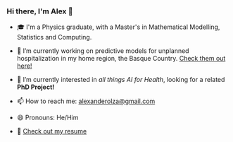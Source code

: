 ### Hi there, I'm Alex 👋

- :mortar_board: I'm a Physics graduate, with a Master's in Mathematical Modelling, Statistics and Computing.
- 🔭 I’m currently working on predictive models for unplanned hospitalization in my home region, the Basque Country. [Check them out here!](https://github.com/AlexOlza/estratificacion)
- 🌱 I’m currently interested in *all things AI for Health*, looking for a related **PhD Project!**
 
- 📫 How to reach me: alexanderolza@gmail.com
- 😄 Pronouns: He/Him
- :scroll: [Check out my resume](https://github.com/AlexOlza/AlexOlza/blob/main/CValexolza.pdf)
<!--
[![AlexOlza's GitHub stats](https://github-readme-stats.vercel.app/api?username=AlexOlza&show_icons=true&theme=radical&count_private=true&hide=stars)](https://github.com//github-readme-stats)
- ⚡ Fun fact: ...
-->
